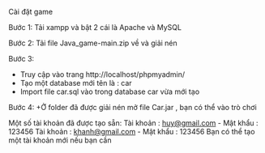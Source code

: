 Cài đặt game

Bước 1: 
Tải  xampp và bật 2 cái là Apache và MySQL

Bước 2:
Tải file Java_game-main.zip về  và giải nén  

Bước 3:
+ Truy cập vào trang http://localhost/phpmyadmin/
+ Tạo một database mới tên là  :  car
+  Import file car.sql  vào trong database car vừa mới tạo

Bước 4:
+Ở folder đã được giải nén mở file Car.jar , bạn có thể vào trò chơi

Một số tài khoản đã được tạo sẵn:
Tài khoản : huy@gmail.com       -   Mật khẩu : 123456
Tài khoản : khanh@gmail.com   -  Mật khẩu : 123456
Bạn có thể tạo một tài khoản mới nếu bạn cần
